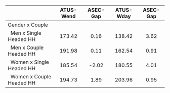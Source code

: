 
|                      |    ATUS-Wend |     ASEC-Gap |    ATUS-Wday |     ASEC-Gap |
| -------------------- | :----------: | :----------: | :----------: | :----------: |
| Gender x Couple      |              |              |              |              |
| &nbsp;&nbsp;Men x Single Headed HH |       173.42 |         0.16 |       138.42 |         3.62 |
| &nbsp;&nbsp;Men x Couple Headed HH |       191.98 |         0.11 |       162.54 |         0.91 |
| &nbsp;&nbsp;Women x Single Headed HH |       185.54 |        -2.02 |       180.55 |         4.01 |
| &nbsp;&nbsp;Women x Couple Headed HH |       194.73 |         1.89 |       203.96 |         0.95 |

